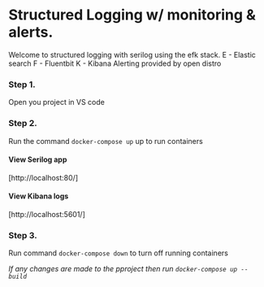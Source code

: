 # Structured Logging w/ monitoring & alerts.
Welcome to structured logging with serilog using the efk stack. 
E - Elastic search
F - Fluentbit
K - Kibana
Alerting provided by open distro

### Step 1. 
Open you project in VS code

### Step 2.
Run the command `docker-compose up` up to run containers

#### View Serilog app
[http://localhost:80/]

#### View Kibana logs
[http://localhost:5601/]

### Step 3.
Run command `docker-compose down` to turn off running containers

*If any changes are made to the pproject then run `docker-compose up --build`*
